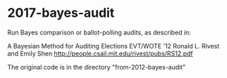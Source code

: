 # 2017-bayes-audit

Run Bayes comparison or ballot-polling audits, as described in:

 A Bayesian Method for Auditing Elections EVT/WOTE '12  Ronald L. Rivest and Emily Shen
  http://people.csail.mit.edu/rivest/pubs/RS12.pdf

The original code is in the directory "from-2012-bayes-audit"
